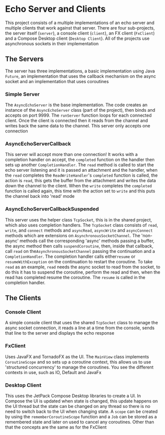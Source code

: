 # Echo Server and Clients

This project consists of a multiple implementations of an echo server and multiple clients that work against that
server. There are four sub-projects, the server itself (`server`), a console client (`client`), an FX client
(`FxClient`) and a Compose Desktop client (`Desktop Client`). All of the projects use asynchronous sockets in their
implementation

## The Servers

The server has three implementations, a basic implementation using Java `Future`, an implementation that uses the
callback mechanism on the async socket and an implementation that uses coroutines

### Simple Server

The `AsyncEchoServer` is the base implementation. The code creates an instance of the `AsyncEchoServer` class (part of
the project), then binds and accepts on port 9999. The `runServer` function loops for each connected client. Once the
client is connected then it reads from the channel and writes back the same data to the channel. This server only
accepts one connection

### AsyncEchoServerCallback

This server will accept more than one connection! It works with a completion handler on accept, the `completed`
function on the handler then sets up another `CompletionHandler`. The `read` method is called to start the echo server
listening and it is passed an attachment and the handler, when the `read` completes the `ReadWriteHandler`'s
`completed` function is called, the action is `read`, this gets the buffer from the attachment and writes the data down
the channel to the client. When the `write` completes the `completed` function is called again, this time with the
action set to `write` and this puts the channel back into 'read' mode

### AsyncEchoServerCallbackSuspended

This server uses the helper class `TcpSocket`, this is in the shared project, which also uses completion handlers.
The `TcpSocket` class consists of `read`, `write`, and `connect` methods and `asyncRead`, `asyncWrite` and
`asyncConnect` methods which are extensions on `AsynchronousSocketChannel`. The 'non-async' methods call the
corresponding 'async' methods passing a buffer, the async method then calls `suspendCoroutine`, then, inside that
callback, call `read` on the`AsynchronousSocketChannel` passing the continuation and a `CompletionHandler`. The
completion handler calls either`resume` or `resumeWithException` on the continuation to restart the coroutine. To
take `read` as an example, `read` needs the async socket to read from the socket, to do this it has to 
suspend the coroutine, perform the read and then, when the read has completed resume the coroutine. The `resume` is 
called in the completion handler.

## The Clients

### Console Client

A simple console client that uses the shared `TcpSocket` class to manage the async socket connection, it reads a 
line at a time from the console, sends that line to the server and displays the echo response

### FxClient

Uses JavaFX and TornadoFX as the UI. The `MainView` class implements `CoroutineScope` and so sets up a coroutine 
context, this allows us to use 'structured concurrency' to manage the coroutines. You see the different contexts in 
use, such as IO, Default and JavaFx

### Desktop Client

This uses the JetPack Compose Desktop libraries to create a UI. In Compose the UI is updated when state is changed, 
this update happens on the UI thread but the state can be changed on any thread so there is no need to switch back 
to the UI when changing state. A `scope` can be created by using the `rememberCoroutineScope` function and a `Job` 
can be stored as a remembered state and later on used to cancel any coroutines. Other than that the concepts are the 
same as for the FxClient

